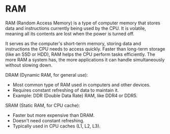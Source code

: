 # RAM

RAM (Random Access Memory) is a type of computer memory that stores data and instructions currently being used by the CPU.
It is volatile, meaning all its contents are lost when the power is turned off.

It serves as the computer's short-term memory, storing data and instructions the CPU needs to access quickly.
Faster than long-term storage (like an SSD or HDD), RAM helps the CPU perform tasks efficiently.
The more RAM a system has, the more applications it can handle simultaneously without slowing down.

DRAM (Dynamic RAM, for general use):
- Most common type of RAM used in computers and other devices.
- Requires constant refreshing of data to maintain it.
- Example: DDR (Double Data Rate) RAM, like DDR4 or DDR5.

SRAM (Static RAM, for CPU cache):
- Faster but more expensive than DRAM.
- Doesn't need constant refreshing.
- Typically used in CPU caches (L1, L2, L3).
